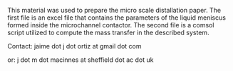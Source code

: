 This material was used to prepare the micro scale distallation paper.
The first file is an excel file that contains the parameters of the liquid
meniscus formed inside the microchannel contactor.
The second file is a comsol script utilized to compute the mass transfer in
the described system.

Contact: jaime dot j dot ortiz at gmail dot com

or: j dot m dot macinnes at sheffield dot ac dot uk

